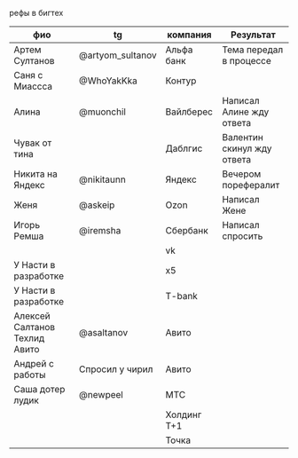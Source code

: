 рефы в бигтех

| фио<br>                       | tg               | компания    | Результат                  |
| ----------------------------- | ---------------- | ----------- | -------------------------- |
| Артем Султанов                | @artyom_sultanov | Альфа банк  | Тема передал в процессе    |
| Саня с Миассса                | @WhoYakKka       | Контур      |                            |
| Алина                         | @muonchil        | Вайлберес   | Написал Алине жду ответа   |
| Чувак от тина                 |                  | Даблгис     | Валентин скинул жду ответа |
| Никита на Яндекс              | @nikitaunn       | Яндекс      | Вечером порефералит        |
| Женя                          | @askeip          | Ozon        | Написал Жене               |
| Игорь Ремша                   | @iremsha         | Сбербанк    | Написал спросить           |
|                               |                  | vk          |                            |
| У Насти в разработке          |                  | x5          |                            |
| У Насти в разработке          |                  | T-bank      |                            |
| Алексей Салтанов Техлид Авито | @asaltanov       | Авито       |                            |
| Андрей с работы               | Спросил у чирил  | Авито       |                            |
| Саша дотер лудик              | @newpeel         | МТС         |                            |
|                               |                  | Холдинг Т+1 |                            |
|                               |                  | Точка       |                            |
